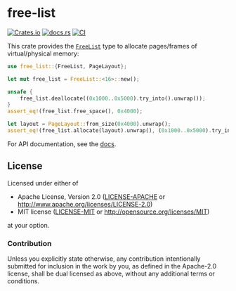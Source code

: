 # free-list

[![Crates.io](https://img.shields.io/crates/v/free-list)](https://crates.io/crates/free-list)
[![docs.rs](https://img.shields.io/docsrs/free-list)](https://docs.rs/free-list)
[![CI](https://github.com/mkroening/free-list/actions/workflows/ci.yml/badge.svg)](https://github.com/mkroening/free-list/actions/workflows/ci.yml)

This crate provides the [`FreeList`] type to allocate pages/frames of virtual/physical memory:

```rust
use free_list::{FreeList, PageLayout};

let mut free_list = FreeList::<16>::new();

unsafe {
    free_list.deallocate((0x1000..0x5000).try_into().unwrap());
}
assert_eq!(free_list.free_space(), 0x4000);

let layout = PageLayout::from_size(0x4000).unwrap();
assert_eq!(free_list.allocate(layout).unwrap(), (0x1000..0x5000).try_into().unwrap());
```

For API documentation, see the [docs].

[`FreeList`]: https://docs.rs/free-list/latest/free_list/struct.FreeList.html
[docs]: https://docs.rs/free-list

## License

Licensed under either of

 * Apache License, Version 2.0
   ([LICENSE-APACHE](LICENSE-APACHE) or http://www.apache.org/licenses/LICENSE-2.0)
 * MIT license
   ([LICENSE-MIT](LICENSE-MIT) or http://opensource.org/licenses/MIT)

at your option.

### Contribution

Unless you explicitly state otherwise, any contribution intentionally submitted
for inclusion in the work by you, as defined in the Apache-2.0 license, shall be
dual licensed as above, without any additional terms or conditions.

